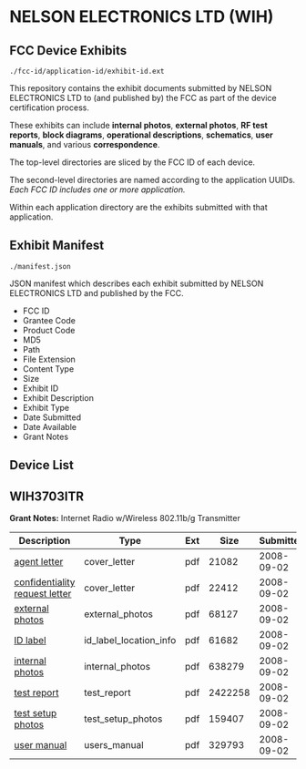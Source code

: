 # NELSON ELECTRONICS LTD (WIH)
## FCC Device Exhibits

```
./fcc-id/application-id/exhibit-id.ext
```

This repository contains the exhibit documents submitted by NELSON ELECTRONICS LTD to (and published by) the FCC as part of the device certification process.

These exhibits can include **internal photos**, **external photos**, **RF test reports**, **block diagrams**, **operational descriptions**, **schematics**, **user manuals**, and various **correspondence**.

The top-level directories are sliced by the FCC ID of each device.

The second-level directories are named according to the application UUIDs. *Each FCC ID includes one or more application.*

Within each application directory are the exhibits submitted with that application. 

## Exhibit Manifest

```
./manifest.json
```

JSON manifest which describes each exhibit submitted by NELSON ELECTRONICS LTD and published by the FCC.

- FCC ID
- Grantee Code
- Product Code
- MD5
- Path
- File Extension
- Content Type
- Size
- Exhibit ID
- Exhibit Description
- Exhibit Type
- Date Submitted
- Date Available
- Grant Notes

## Device List
## WIH3703ITR
**Grant Notes:** Internet Radio w/Wireless 802.11b/g Transmitter

| Description | Type | Ext | Size | Submitted | Available |
| ----------- | ---- | --- | ---- | --------- | --------- |
| [agent letter](WIH3703ITR/0081c80d719e3e6715ab78b1246049f5/994122.pdf) | cover_letter | pdf | 21082 | 2008-09-02 | 2008-09-03 |
| [confidentiality request letter](WIH3703ITR/0081c80d719e3e6715ab78b1246049f5/994123.pdf) | cover_letter | pdf | 22412 | 2008-09-02 | 2008-09-03 |
| [external photos](WIH3703ITR/0081c80d719e3e6715ab78b1246049f5/994124.pdf) | external_photos | pdf | 68127 | 2008-09-02 | 2008-09-03 |
| [ID label](WIH3703ITR/0081c80d719e3e6715ab78b1246049f5/994126.pdf) | id_label_location_info | pdf | 61682 | 2008-09-02 | 2008-09-03 |
| [internal photos](WIH3703ITR/0081c80d719e3e6715ab78b1246049f5/994125.pdf) | internal_photos | pdf | 638279 | 2008-09-02 | 2008-09-03 |
| [test report](WIH3703ITR/0081c80d719e3e6715ab78b1246049f5/994129.pdf) | test_report | pdf | 2422258 | 2008-09-02 | 2008-09-03 |
| [test setup photos](WIH3703ITR/0081c80d719e3e6715ab78b1246049f5/994130.pdf) | test_setup_photos | pdf | 159407 | 2008-09-02 | 2008-09-03 |
| [user manual](WIH3703ITR/0081c80d719e3e6715ab78b1246049f5/994131.pdf) | users_manual | pdf | 329793 | 2008-09-02 | 2008-09-03 |
